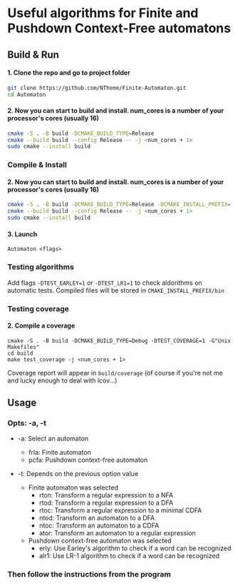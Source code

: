 # Useful algorithms for Finite and Pushdown Context-Free automatons

## Build & Run

#### 1. Clone the repo and go to project folder
  ```sh
  git clone https://github.com/NTheme/Finite-Automaton.git
  cd Automaton
  ```

#### 2. Now you can start to build and install. num_cores is a number of your processor's cores (usually 16)
  ```sh
  cmake -S . -B build -DCMAKE_BUILD_TYPE=Release
  cmake --build build --config Release -- -j <num_cores + 1>
  sudo cmake --install build
  ```


### Compile & Install

#### 2. Now you can start to build and install. num_cores is a number of your processor's cores (usually 16)
  ```sh
  cmake -S . -B build -DCMAKE_BUILD_TYPE=Release -DCMAKE_INSTALL_PREFIX=. -G"Unix Makefiles"
  cmake --build build --config Release -- -j <num_cores + 1>
  sudo cmake --install build
  ```

#### 3. Launch
  ```
  Automaton <flags>
  ```
  
  
### Testing algorithms
  Add flags ```-DTEST_EARLEY=1``` or ```-DTEST_LR1=1``` to check aldorithms on automatic tests.
  Compiled files will be stored in ```CMAKE_INSTALL_PREFIX/bin```

### Testing coverage
#### 2. Compile a coverage
  ```shell
  cmake -S . -B build -DCMAKE_BUILD_TYPE=Debug -DTEST_COVERAGE=1 -G"Unix Makefiles"
  cd build
  make test_coverage -j <num_cores + 1>
  ```
  Coverage report will appear in ```build/coverage``` (of course if you're not me and lucky enough to deal with lcov...)


## Usage

### Opts: -a, -t

* -a: Select an automaton
  * frla: Finite automaton
  * pcfa: Pushdown context-free automaton

* -t: Depends on the previous option value
  * Finite automaton was selected
    * rton: Transform a regular expression to a NFA
    * rtod: Transform a regular expression to a DFA
    * rtoc: Transform a regular expression to a minimal CDFA
    * ntod: Transform an automaton to a DFA
    * ntoc: Transform an automaton to a CDFA
    * ator: Transform an automaton to a regular expression
  * Pushdown context-free automaton was selected
    * erly: Use Earley's algorithm to check if a word can be recognized
    * alr1: Use LR-1 algorithm to check if a word can be recognized

### Then follow the instructions from the program
